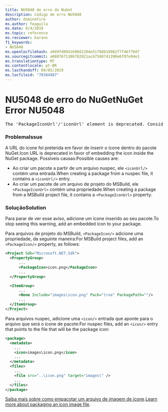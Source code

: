 ```yaml
---
title: NU5048 de erro do NuGet
description: Código de erro NU5048
author: dominoFire
ms.author: feaguila
ms.date: 9/4/2019
ms.topic: reference
ms.reviewer: karann
f1_keywords:
- NU5048
ms.openlocfilehash: a949fd09d1b968220de51768b10962f7f46f70d7
ms.sourcegitcommit: a0807671386782021acb7588741390e6f07e94e1
ms.translationtype: MT
ms.contentlocale: pt-BR
ms.lasthandoff: 09/05/2019
ms.locfileid: "70384987"
---
```

# <a name="nuget-error-nu5048"></a><span data-ttu-id="bf4fa-103">NU5048 de erro do NuGet</span><span class="sxs-lookup"><span data-stu-id="bf4fa-103">NuGet Error NU5048</span></span>

<pre>The 'PackageIconUrl'/'iconUrl' element is deprecated. Consider using the 'PackageIcon'/'icon' element instead. Learn more at https://aka.ms/deprecateIconUrl</pre>


### <a name="issue"></a><span data-ttu-id="bf4fa-104">Problema</span><span class="sxs-lookup"><span data-stu-id="bf4fa-104">Issue</span></span>

<span data-ttu-id="bf4fa-105">A URL do ícone foi preterida em favor de inserir o ícone dentro do pacote NuGet.</span><span class="sxs-lookup"><span data-stu-id="bf4fa-105">Icon URL is deprecated in favor of embedding the icon inside the NuGet package.</span></span> <span data-ttu-id="bf4fa-106">Possíveis causas:</span><span class="sxs-lookup"><span data-stu-id="bf4fa-106">Possible causes are:</span></span>

- <span data-ttu-id="bf4fa-107">Ao criar um pacote a partir de um arquivo nuspec, ele `<iconUrl/>` contém uma entrada.</span><span class="sxs-lookup"><span data-stu-id="bf4fa-107">When creating a package from a nuspec file, it contains a `<iconUrl/>` entry.</span></span>
- <span data-ttu-id="bf4fa-108">Ao criar um pacote de um arquivo de projeto do MSBuild, ele `<PackageIconUrl>` contém uma propriedade.</span><span class="sxs-lookup"><span data-stu-id="bf4fa-108">When creating a package from a MSBuild project file, it contains a `<PackageIconUrl>` property.</span></span>


### <a name="solution"></a><span data-ttu-id="bf4fa-109">Solução</span><span class="sxs-lookup"><span data-stu-id="bf4fa-109">Solution</span></span>

<span data-ttu-id="bf4fa-110">Para parar de ver esse aviso, adicione um ícone inserido ao seu pacote.</span><span class="sxs-lookup"><span data-stu-id="bf4fa-110">To stop seeing this warning, add an embedded icon to your package.</span></span>

<span data-ttu-id="bf4fa-111">Para arquivos de projeto do MSBuild, `<PackageIcon/>` adicione uma propriedade, da seguinte maneira:</span><span class="sxs-lookup"><span data-stu-id="bf4fa-111">For MSBuild project files, add an `<PackageIcon/>` property, as follows:</span></span>

```xml
<Project Sdk="Microsoft.NET.Sdk">
  <PropertyGroup>
      ...
      <PackageIcon>icon.png</PackageIcon>
      ...
  </PropertyGroup>

  <ItemGroup>
      ...
      <None Include="images\icon.png" Pack="true" PackagePath=""/>
      ...
  </ItemGroup>
</Project>
```

<span data-ttu-id="bf4fa-112">Para arquivos nuspec, adicione uma `<icon/>` entrada que aponte para o arquivo que será o ícone de pacote:</span><span class="sxs-lookup"><span data-stu-id="bf4fa-112">For nuspec files, add an `<icon/>` entry that points to the file that will be the package icon:</span></span>

```xml
<package>
  <metadata>
    ...
    <icon>images\icon.png</icon>
    ...
  </metadata>
  <files>
    ...
    <file src="..\icon.png" target="images\" />
    ...
  </files>
</package>
```

<span data-ttu-id="bf4fa-113">[Saiba mais sobre como empacotar um arquivo de imagem de ícone](../msbuild-targets.md#packing-an-icon-image-file).</span><span class="sxs-lookup"><span data-stu-id="bf4fa-113">[Learn more about packaging an icon image file](../msbuild-targets.md#packing-an-icon-image-file).</span></span>
